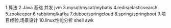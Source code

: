 1.算法
2.Java
   基础
   并发
   jvm
3.mysql/mycat/mybatis
4.redis/elasticsearch
5.zookeeper
6.rabbitmq/kafka
7.duboo/springcloud
8.spring/springboot
9.项目经验,场景设计
10.linux性能分析 shell awk 
